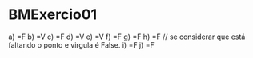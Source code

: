 # BMExercio01
a) =F
b) =V
c) =F
d) =V
e) =V
f) =F
g) =F
h) =F // se considerar que está faltando o ponto e virgula é False.
i) =F
j) =F
